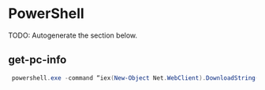 # PowerShell

TODO: Autogenerate the section below.

## get-pc-info

```powershell
 powershell.exe -command “iex(New-Object Net.WebClient).DownloadString(‘https://get.rso.dev/ps/get-pc-info’)”
 ```
